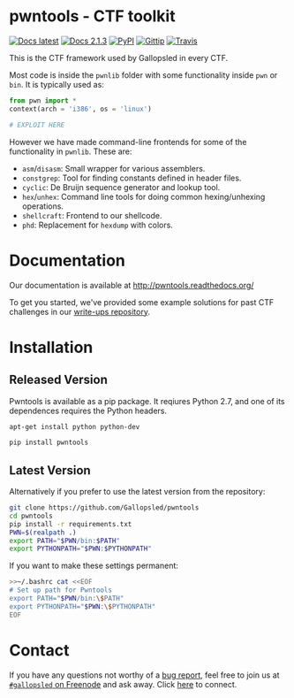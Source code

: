 # pwntools - CTF toolkit
[![Docs latest](https://readthedocs.org/projects/pwntools/badge/)](http://pwntools.readthedocs.org/en/latest)
[![Docs 2.1.3](https://readthedocs.org/projects/pwntools/badge/?version=2.1.3)](http://pwntools.readthedocs.org/en/2.1.3)
[![PyPI](http://img.shields.io/pypi/v/pwntools.svg)](https://pypi.python.org/pypi/pwntools/)
[![Gittip](http://img.shields.io/gittip/gallopsled.svg)](https://www.gittip.com/gallopsled/)
[![Travis](https://travis-ci.org/Gallopsled/pwntools.svg)](https://travis-ci.org/Gallopsled/pwntools)

This is the CTF framework used by Gallopsled in every CTF.

Most code is inside the `pwnlib` folder with some functionality inside `pwn` or
`bin`. It is typically used as:

```python
from pwn import *
context(arch = 'i386', os = 'linux')

# EXPLOIT HERE
```

However we have made command-line frontends for some of the functionality
in `pwnlib`. These are:

* `asm`/`disasm`: Small wrapper for various assemblers.
* `constgrep`: Tool for finding constants defined in header files.
* `cyclic`: De Bruijn sequence generator and lookup tool.
* `hex`/`unhex`: Command line tools for doing common hexing/unhexing operations.
* `shellcraft`: Frontend to our shellcode.
* `phd`: Replacement for `hexdump` with colors.

# Documentation
Our documentation is available at http://pwntools.readthedocs.org/

To get you started, we've provided some example solutions for past CTF challenges in our [write-ups repository](https://github.com/Gallopsled/pwntools-write-ups).

# Installation

## Released Version

Pwntools is available as a pip package. It reqiures Python 2.7, and one of its dependences requires the Python headers.

```sh
apt-get install python python-dev
```

```sh
pip install pwntools
```

## Latest Version

Alternatively if you prefer to use the latest version from the repository:

```sh
git clone https://github.com/Gallopsled/pwntools
cd pwntools
pip install -r requirements.txt
PWN=$(realpath .)
export PATH="$PWN/bin:$PATH"
export PYTHONPATH="$PWN:$PYTHONPATH"
```

If you want to make these settings permanent:

```sh
>>~/.bashrc cat <<EOF
# Set up path for Pwntools
export PATH="$PWN/bin:\$PATH"
export PYTHONPATH="$PWN:\$PYTHONPATH"
EOF
```

# Contact
If you have any questions not worthy of a [bug report](https://github.com/Gallopsled/pwntools/issues), feel free to join us
at [`#gallopsled` on Freenode](irc://irc.freenode.net/gallopsled) and ask away.
Click [here](https://kiwiirc.com/client/irc.freenode.net/gallopsled) to connect.


